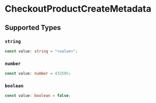 # CheckoutProductCreateMetadata


## Supported Types

### `string`

```typescript
const value: string = "<value>";
```

### `number`

```typescript
const value: number = 432505;
```

### `boolean`

```typescript
const value: boolean = false;
```

